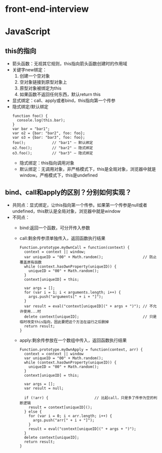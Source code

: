 # front-end-interview

# JavaScript
## this的指向
- 箭头函数：无视其它规则，this指向箭头函数创建时的作用域<br>
- 关键字new绑定：
  1. 创建一个空对象
  2. 空对象链接到原型对象上
  3. 原型对象被绑定为this
  4. 如果函数不返回任何东西，默认return this
- 显式绑定：call、apply或者bind，this指向第一个传参
- 隐式绑定/默认绑定
  ```
  function foo() { 
    console.log(this.bar); 
  } 
  var bar = "bar1"; 
  var o2 = {bar: "bar2", foo: foo}; 
  var o3 = {bar: "bar3", foo: foo}; 
  foo();            // "bar1" – 默认绑定
  o2.foo();         // "bar2" – 隐式绑定
  o3.foo();         // "bar3" – 隐式绑定
  ```
  - 隐式绑定：this指向调用对象
  - 默认绑定：无调用对象，非严格模式下，this是全局对象，浏览器中就是window。严格模式下，this是undefined<br>
## bind、call和apply的区别？分别如何实现？
  - 共同点：显式绑定，让this指向第一个传参。如果第一个传参是null或者undefined，this默认是全局对象，浏览器中就是window
  - 不同点：
    - bind:返回一个函数，可分开传入参数
      
    - call:剩余传参须单独传入，返回函数执行结果
      ```
      Function.prototype.myOwnCall = function(context) {
        context = context || window;
        var uniqueID = "00" + Math.random();                  // 防止覆盖原有函数
        while (context.hasOwnProperty(uniqueID)) {
          uniqueID = "00" + Math.random();
        }
        context[uniqueID] = this;

        var args = [];
        for (var i = 1; i < arguments.length; i++) {  
          args.push("arguments[" + i + "]");
        }
        var result = eval("context[uniqueID](" + args + ")"); // 不允许使用...时
        delete context[uniqueID];                             // 只是临时改变this指向，因此要把这个方法在运行之后删掉
        return result;
      }
      ```
    - apply:剩余传参放在一个数组中传入，返回函数执行结果
      ```
      Function.prototype.myOwnApply = function(context, arr) {
        context = context || window
        var uniqueID = "00" + Math.random();
        while (context.hasOwnProperty(uniqueID)) {
          uniqueID = "00" + Math.random();
        }
        context[uniqueID] = this;

        var args = [];
        var result = null;

        if (!arr) {                     // 比起call，只是多了传参为空的判断逻辑
          result = context[uniqueID]();
        } else {
          for (var i = 0; i < arr.length; i++) { 
            args.push("arr[" + i + "]");
          }
          result = eval("context[uniqueID](" + args + ")");
        }
        delete context[uniqueID];
        return result;
      }
      ```
